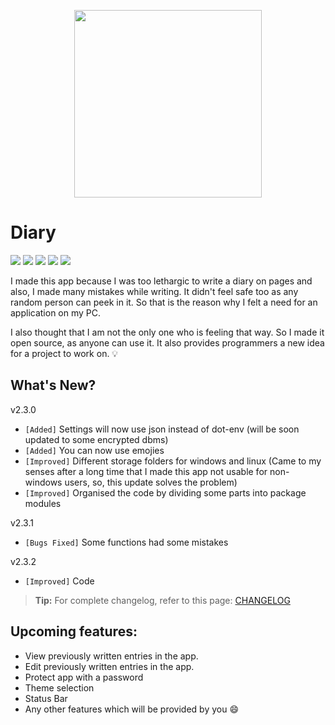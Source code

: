 <p align="center">
  <img 
    width="300"
    height="300"
    src="https://raw.githubusercontent.com/naffydharni006/Diary/v2.0/logo.jpg"
  >
</p>

# Diary

![](https://img.shields.io/badge/version-v2.3.2-orange?style=for-the-badge) ![](https://img.shields.io/github/issues/naffydharni006/Diary?style=for-the-badge) ![](https://img.shields.io/github/forks/naffydharni006/Diary?style=for-the-badge) ![](https://img.shields.io/github/stars/naffydharni006/Diary?style=for-the-badge) ![](https://img.shields.io/github/license/naffydharni006/Diary?style=for-the-badge)

I made this app because I was too lethargic to write a diary on pages and also, I made many mistakes while writing. It didn't feel safe too as any random person can peek in it.
So that is the reason why I felt a need for an application on my PC.

I also thought that I am not the only one who is feeling that way. So I made it open source, as anyone can use it.
It also provides programmers a new idea for a project to work on. 💡

## What's New?
v2.3.0
- `[Added]` Settings will now use json instead of dot-env (will be soon updated to some encrypted dbms)
- `[Added]` You can now use emojies
- `[Improved]` Different storage folders for windows and linux (Came to my senses after a long time that I made this app not usable for non-windows users, so, this update solves the problem)
- `[Improved]` Organised the code by dividing some parts into package modules

v2.3.1
- `[Bugs Fixed]` Some functions had some mistakes

v2.3.2
- `[Improved]` Code

> **Tip:** For complete changelog, refer to this page: [CHANGELOG](https://github.com/naffydharni006/Diary/blob/v2.3/changelog.md)


## Upcoming features:
- View previously written entries in the app.
- Edit previously written entries in the app.
- Protect app with a password
- Theme selection
- Status Bar
- Any other features which will be provided by you 😄
